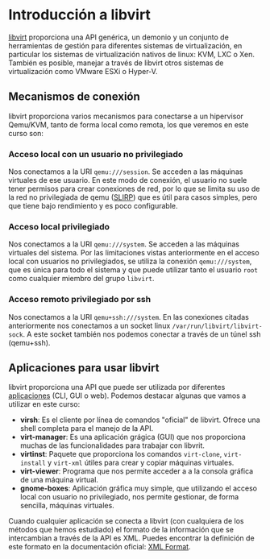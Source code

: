 # Introducción a libvirt

[libvirt](https://libvirt.org/) proporciona una API genérica, un demonio y un conjunto de herramientas de gestión para diferentes sistemas de virtualización, en particular los sistemas de virtualización nativos de linux: KVM, LXC o Xen. También es posible,  manejar a través de libvirt otros sistemas de virtualización como VMware ESXi o Hyper-V.


## Mecanismos de conexión

libvirt proporciona varios mecanismos para conectarse a un hipervisor Qemu/KVM, tanto de forma local como remota, los que veremos en este curso son:


### Acceso local con un usuario no privilegiado

Nos conectamos a la URI `qemu:///session`. Se acceden a las máquinas virtuales de ese usuario. En este modo de conexión, el usuario no suele tener permisos para crear conexiones de red, por lo que se limita su uso de la red no privilegiada de qemu ([SLIRP](https://wiki.qemu.org/Documentation/Networking#User_Networking_.28SLIRP.29)) que es útil para casos simples, pero que tiene bajo rendimiento y es poco configurable. 

### Acceso local privilegiado

Nos conectamos a la URI `qemu:///system`. Se acceden a las máquinas virtuales del sistema. Por las limitaciones vistas anteriormente en el acceso local con usuarios no privilegiados, se utiliza la conexión `qemu:///system`, que es única para todo el sistema y que puede utilizar tanto el usuario `root` como cualquier miembro del grupo `libvirt`.

### Acceso remoto privilegiado por ssh

Nos conectamos a la URI `qemu+ssh:///system`. En las conexiones citadas anteriormente nos conectamos a un socket linux `/var/run/libvirt/libvirt-sock`. A este socket también nos podemos conectar a través de un túnel ssh (qemu+ssh).

## Aplicaciones para usar libvirt

libvirt proporciona una API que puede ser utilizada por diferentes [aplicaciones](https://libvirt.org/apps.html) (CLI, GUI o web). Podemos destacar algunas que vamos a utilizar en este curso:

* **virsh**: Es el cliente por línea de comandos "oficial" de libvirt. Ofrece una shell completa para el manejo de la API.
* **virt-manager**: Es una aplicación grágica (GUI) que nos proporciona muchas de las funcionalidades para trabajar con libvrit.
* **virtinst**: Paquete que proporciona los comandos `virt-clone`, `virt-install` y `virt-xml` útiles para crear y copiar máquinas virtuales.
* **virt-viewer**: Programa que nos permite acceder a a la consola gráfica de una máquina virtual.
* **gnome-boxes**: Aplicación gráfica muy simple, que utilizando el acceso local con usuario no privilegiado, nos permite gestionar, de forma sencilla, máquinas virtuales.

Cuando cualquier aplicación se conecta a libvirt (con cualquiera de los métodos que hemos estudiado) el formato de la información que se intercambian a través de la API es XML. Puedes encontrar la definición de este formato en la documentación oficial: [XML Format](https://libvirt.org/format.html).
